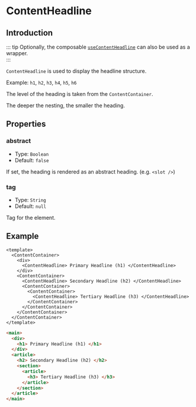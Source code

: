 # ContentHeadline

## Introduction

::: tip
Optionally, the composable [`useContentHeadline`](../composables/use-content-headline) can also be used as a wrapper.  
:::

`ContentHeadline` is used to display the headline structure.

Example: `h1`, `h2`, `h3`, `h4`, `h5`, `h6`

The level of the heading is taken from the `ContentContainer`.

The deeper the nesting, the smaller the heading.

## Properties

### abstract

- Type: `Boolean`
- Default: `false`

If set, the heading is rendered as an abstract heading. (e.g. `<slot />`)

### tag

- Type: `String`
- Default: `null`

Tag for the element.

## Example

```vue
<template>
  <ContentContainer>
    <div>
      <ContentHeadline> Primary Headline (h1) </ContentHeadline>
    </div>
    <ContentContainer>
      <ContentHeadline> Secondary Headline (h2) </ContentHeadline>
      <ContentContainer>
        <ContentContainer>
          <ContentHeadline> Tertiary Headline (h3) </ContentHeadline>
        </ContentContainer>
      </ContentContainer>
    </ContentContainer>
  </ContentContainer>
</template>
```

```html
<main>
  <div>
    <h1> Primary Headline (h1) </h1>
  </div>
  <article>
    <h2> Secondary Headline (h2) </h2>
    <section>
      <article>
        <h3> Tertiary Headline (h3) </h3>
      </article>
    </section>
  </article>
</main>
```
